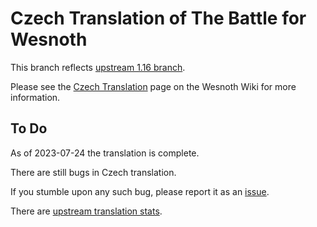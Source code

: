 # Czech Translation of The Battle for Wesnoth

This branch reflects [upstream 1.16 branch](https://github.com/wesnoth/wesnoth/tree/1.16).

Please see the [Czech Translation](https://wiki.wesnoth.org/CzechTranslation) page on the Wesnoth Wiki for more information.

## To Do

As of 2023-07-24 the translation is complete.

There are still bugs in Czech translation.

If you stumble upon any such bug, please report it as an [issue](https://github.com/hrubymar10/wesnoth-cs/issues).

There are [upstream translation stats](https://www.wesnoth.org/gettext/?view=langs&version=branch&lang=cs).
